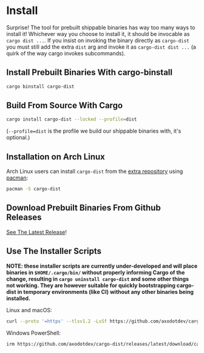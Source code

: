 # Install

<!-- toc -->

Surprise! The tool for prebuilt shippable binaries has way too many ways to install it!
Whichever way you choose to install it, it should be invocable as `cargo dist ...`. If you insist on invoking the binary directly as `cargo-dist` you must still add the extra `dist` arg and invoke it as `cargo-dist dist ...` (a quirk of the way cargo invokes subcommands).

## Install Prebuilt Binaries With cargo-binstall

```sh
cargo binstall cargo-dist
```

## Build From Source With Cargo

```sh
cargo install cargo-dist --locked --profile=dist
```

(`--profile=dist` is the profile we build our shippable binaries with, it's optional.)


## Installation on Arch Linux

Arch Linux users can install `cargo-dist` from the [extra repository](https://archlinux.org/packages/extra/x86_64/cargo-dist/) using [pacman](https://wiki.archlinux.org/title/Pacman):

```sh
pacman -S cargo-dist
```

## Download Prebuilt Binaries From Github Releases

[See The Latest Release](https://github.com/axodotdev/cargo-dist/releases/latest)!

## Use The Installer Scripts

**NOTE: these installer scripts are currently under-developed and will place binaries in `$HOME/.cargo/bin/` without properly informing Cargo of the change, resulting in `cargo uninstall cargo-dist` and some other things not working. They are however suitable for quickly bootstrapping cargo-dist in temporary environments (like CI) without any other binaries being installed.**

Linux and macOS:

```sh
curl --proto '=https' --tlsv1.2 -LsSf https://github.com/axodotdev/cargo-dist/releases/latest/download/cargo-dist-installer.sh | sh
```

Windows PowerShell:

```sh
irm https://github.com/axodotdev/cargo-dist/releases/latest/download/cargo-dist-installer.ps1 | iex
```
